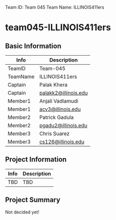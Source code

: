 Team ID: Team 045
Team Name: ILLINOIS411ers


# team045-ILLINOIS411ers

## Basic Information

|   Info      |        Description     |
| ----------- | ---------------------- |
|   TeamID    |        Team-045        |
|   TeamName  |      ILLINOIS411ers    |
|   Captain   |       Palak Khera      |
|   Captain   |  palakk2@illinois.edu  |
|   Member1   |    Anjali Vadlamudi    |
|   Member1   |   acv3@illinois.edu    |
|   Member2   |        Patrick Gadula  |
|   Member2   |  pgadu2@illinois.edu   |
|   Member3   |      Chris Suarez      |
|   Member3   |   cs126@illinois.edu   |

## Project Information

|    Info     |        Description     |
| ----------- | ---------------------- |
|    TBD      |         TBD            |

## Project Summary

Not decided yet!
